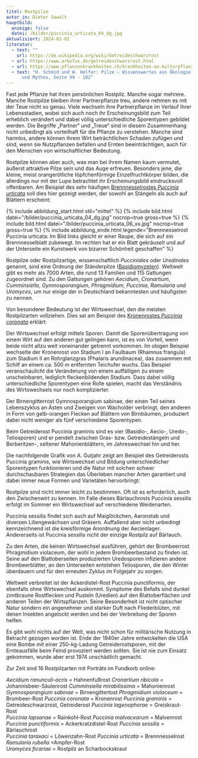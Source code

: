 ```yaml
---
titel: Rostpilze
autor_in: Dieter Gewalt
hauptbild:
  anzeige: false
  datei: /bilder/puccinia_urticata_04_dg.jpg
aktualisiert: 2024-02-02
literatur:
  - text: ""
    url: https://de.wikipedia.org/wiki/Getreideschwarzrost
  - url: https://www.arbofux.de/getreideschwarzrost.html
  - url: https://www.pflanzenkrankheiten.ch/krankheiten-an-kulturpflanzen/getreide-mais/roggen/puccinia-graminis-secalis
  - text: "H. Schmid und W. Helfer: Pilze – Wissenswertes aus Ökologie, Geschichte
      und Mythos, Seite 99 - 102"
---
```

Fast jede Pflanze hat ihren persönlichen Rostpilz. Manche sogar mehrere. Manche Rostpilze bleiben ihrer Partnerpflanze treu, andere nehmen es mit der Teue nicht so genau. Viele wechseln ihre Partnerpflanze im Verlauf ihrer Lebensstadien, wobei sich auch noch ihr Erscheinungsbild zum Teil erheblich verändert und dabei völlig unterschiedliche Sporentypen gebildet werden. Die Begriffe „Partner“ und „Treue“ sind in diesem Zusammenhang nicht unbedingt als vorteilhaft für die Pflanze zu verstehen. Manche sind harmlos, andere können ihrem Wirt beträchtlichen Schaden zufügen und sind, wenn sie Nutzpflanzen befallen und Ernten beeinträchtigen, auch für den Menschen von wirtschaftlicher Bedeutung.

Rostpilze können aber auch, was man bei ihrem Namen kaum vermutet, äußerst attraktive Pilze sein und das Auge erfreuen. Besonders jene, die kleine, meist orangerötliche töpfchenförmige Einzelfruchtkörper bilden, die allerdings nur mit der Lupe betrachtet ihr Erscheinungsbild eindrucksvoll offenbaren. Am Beispiel des sehr häufigen [Brennnesselrostes *Puccinia urticata*](/pilze/puccinia-urticata-brennnesselrost) soll dies hier gezeigt werden, der sowohl an Stängeln als auch auf Blättern erscheint:

{% include abbildung_start.html stil="mittel" %}
{% include bild.html datei="/bilder/puccinia_urticata_04_dg.jpg" nocrop=true gross=true %}
{% include bild.html datei="/bilder/puccinia_urticata_06_xx.jpg" nocrop=true gross=true %}
{% include abbildung_ende.html legende="Brennnesselrost Puccinia urticata: Im Bild links gleicht er einer Raupe, die sich auf ein Brennnesselblatt zubewegt. Im rechten hat er ein Blatt gekräuselt und auf der Unterseite ein Kunstwerk von bizarrer Schönheit geschaffen" %}

Rostpilze oder Rostpilzartige, wissenschaftlich *Pucciniales* oder *Uredinales* genannt, sind eine Ordnung der Ständerpilze ([Basidiomyzeten](*Basidiomyzeten* "Glossar")). Weltweit gibt es mehr als 7000 Arten, die rund 13 Familien und 115 Gattungen zugeordnet sind.  Zu den Gattungen gehören *Aecidium*, *Cronartium*, *Cumminsiella*, *Gymnosporangium*, *Phragmidium*, *Puccinia*, *Ramularia* und *Uromyces*, um nur einige der in Deutschland bekanntesten und häufigsten zu nennen.

Von besonderer Bedeutung ist der Wirtswechsel, den die meisten Rostpilzarten vollziehen. Dies sei am Beispiel des [Kronenrostes *Puccinia coronata*](/pilze/puccinia-coronata-kronenrost) erklärt:

Der Wirtswechsel erfolgt mittels Sporen. Damit die Sporenübertragung von einem Wirt auf den anderen gut gelingen kann, ist es von Vorteil, wenn beide nicht allzu weit voneinander getrennt vorkommen. Im obigen Beispiel wechselte der Kronenrost von Stadium I an Faulbaum (Rhamnus frangula) zum Stadium II an Rohrglanzgras (Phalaris arundinacea), das zusammen mit Schilf an einem ca. 500 m entfernten Teichufer wuchs. Das Beispiel veranschaulicht die Veränderung von einem auffälligen zu einem unscheinbaren, lediglich fleckenbildenden Stadium. Dass dabei völlig unterschiedliche Sporentypen eine Rolle spielen, macht das Verständnis des Wirtswechsels nur noch komplizierter.

Der Birnengitterrost Gymnosporangium sabinae, der einen Teil seines Lebenszyklus an Ästen und Zweigen von Wacholder verbringt, den anderen in Form von gelb-orangen Flecken auf Blättern von Birnbäumen, produziert dabei nicht weniger als fünf verschiedene Sporentypen.

Beim Getreiderost Puccinia graminis sind es vier (Basidio-, Aecio-, Uredo-, Teliosporen) und er pendelt zwischen Gras- bzw. Getreidestängeln und Berberitzen-, seltener Mahonienblättern, im Jahreswechsel hin und her.

Die nachfolgende Grafik von A. Gutjahr zeigt am Beispiel des Getreiderosts Puccinia graminis, wie Wirtswechsel und Bildung unterschiedlicher Sporentypen funktionieren und die Natur mit solchen schwer durchschaubaren Strategien das Überleben mancher Arten garantiert und dabei immer neue Formen und Varietäten hervorbringt:

Rostpilze sind nicht immer leicht zu bestimmen. Oft ist es erforderlich, auch den Zwischenwirt zu kennen. Im Falle dieses Bärlauchrosts Puccinia sessilis erfolgt im Sommer ein Wirtswechsel auf verschiedene Weidenarten.

Puccinia sessilis findet sich auch auf Maiglöckchen, Aaronstab und diversen Liliengewächsen und Gräsern. Auffallend aber nicht unbedingt kennzeichnend ist die kreisförmige Anordnung der Aecienlager. Andererseits ist Puccinia sessilis nicht der einzige Rostpilz auf Bärlauch.

Zu den Arten, die keinen Wirtswechsel ausführen, gehört der Brombeerrost Phragmidium violaceum, der wohl in jedem Brombeerbestand zu finden ist. Seine auf den Blattoberseiten produzierten Uredosporen infizieren andere Brombeerblätter, an den Unterseiten entstehen Teliosporen, die den Winter überdauern und für den erneuten Zyklus im Folgejahr zu sorgen.

Weltweit verbreitet ist der Ackerdistel-Rost Puccinia punctiformis, der ebenfalls ohne Wirtswechsel auskommt. Symptome des Befalls sind dunkel zimtbraune Rostflecken und Pusteln (Uredien) auf den Blattoberflächen und anderen Teilen der Wirtspflanzen. Seine Besonderheit ist nicht optischer Natur sondern ein angenehmer und starker Duft nach Fliederblüten, mit denen Insekten angelockt werden und bei der Verbreitung der Sporen helfen.

Es gibt wohl nichts auf der Welt, was nicht schon für militärische Nutzung in Betracht gezogen worden ist. Ende der 1940er Jahre entwickelten die USA eine Bombe mit einer 250-kg-Ladung Getreiderostsporen, mit der Ernteausfälle beim Feind provoziert werden sollten. Sie ist nie zum Einsatz gekommen, wurde aber erst 1974 unschädlich gemacht.

Zur Zeit sind 16 Rostpilzarten mit Porträts im Fundkorb online:

*Aecidium ranunculi-acris* = Hahnenfußrost
*Cronartium ribicola* = Johannisbeer-Säulenrost
*Cumminsiella mirabilissima* = Mahonienrost
*Gymnosporangium sabinae* = Birnengittertost
*Phragmidium violaceum* = Brombeer-Rost
*Puccinia coronata* = Kronenrost
*Puccinia graminis* = Getreideschwarzrost, Getreiderost
*Puccinia lagenophorae* = Greiskraut-Rost	
*Puccinia lapsanae* = Rainkohl-Rost
*Puccinia malvacearum* = Malvenrost
*Puccinia punctiformis* = Ackerkratzdistel-Rost
*Puccinia sessilis* = Bärlauchrost	
*Puccinia taraxaci* = Löwenzahn-Rost
*Puccinia urticata* = Brennnesselrost
*Ramularia rubella* =Ampfer-Rost	
*Uromyces ficariae* = Rostpilz an Scharbockskraut